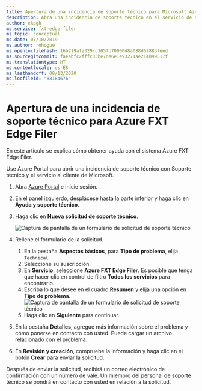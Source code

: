 ```yaml
---
title: Apertura de una incidencia de soporte técnico para Microsoft Azure FXT Edge Filer
description: Abra una incidencia de soporte técnico en el servicio de atención al cliente y soporte técnico de Microsoft para obtener ayuda con el sistema Azure FXT Edge Filer.
author: ekpgh
ms.service: fxt-edge-filer
ms.topic: conceptual
ms.date: 07/10/2019
ms.author: rohogue
ms.openlocfilehash: 16b219afa329cc105fb70000d8a088d67883feed
ms.sourcegitcommit: faeabfc2fffc33be7de6e1e93271ae214099517f
ms.translationtype: HT
ms.contentlocale: es-ES
ms.lasthandoff: 08/13/2020
ms.locfileid: "88184676"
---
```

# <a name="open-a-support-ticket-for-the-azure-fxt-edge-filer"></a>Apertura de una incidencia de soporte técnico para Azure FXT Edge Filer

En este artículo se explica cómo obtener ayuda con el sistema Azure FXT Edge Filer.

Use Azure Portal para abrir una incidencia de soporte técnico con Soporte técnico y el servicio al cliente de Microsoft.

1. Abra [Azure Portal](https://portal.azure.com/) e inicie sesión.
1. En el panel izquierdo, desplácese hasta la parte inferior y haga clic en **Ayuda y soporte técnico**.
1. Haga clic en **Nueva solicitud de soporte técnico**. 

   ![Captura de pantalla de un formulario de solicitud de soporte técnico](media/fxt-support-blank.png)

1. Rellene el formulario de la solicitud.  
    1. En la pestaña **Aspectos básicos**, para **Tipo de problema**, elija ``Technical``. 
    1. Seleccione su suscripción. 
    1. En **Servicio**, seleccione **Azure FXT Edge Filer**. Es posible que tenga que hacer clic en control de filtro **Todos los servicios** para encontrarlo. 
    1. Escriba lo que desee en el cuadro **Resumen** y elija una opción en **Tipo de problema**. 
    ![Captura de pantalla de un formulario de solicitud de soporte técnico](media/fxt-support-populated.png) 
    1. Haga clic en **Siguiente** para continuar. 
1. En la pestaña **Detalles**, agregue más información sobre el problema y cómo ponerse en contacto con usted. Puede cargar un archivo relacionado con el problema. 
1. En **Revisión y creación**, compruebe la información y haga clic en el botón **Crear** para enviar la solicitud.

Después de enviar la solicitud, recibirá un correo electrónico de confirmación con un número de vale. Un miembro del personal de soporte técnico se pondrá en contacto con usted en relación a la solicitud.
